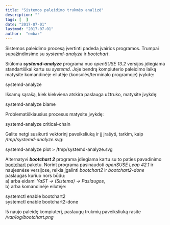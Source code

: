 ```yaml
---
title: "Sistemos paleidimo trukmės analizė"
description: ""
tags: [  ]
date: "2017-07-01"
lastmod: "2017-07-01"
author:  "embar"
---
```

Sistemos paleidimo procesą įvertinti padeda įvairios programos. Trumpai supažindinsime su _systemd-analyze_ ir _bootchart_.

Siūloma _**systemd-analyze**_ programa nuo _openSUSE 13.2_ versijos įdiegiama standartiškai kartu su _systemd_. Joje bendrą kompiuterio paleidimo laiką matysite komandinėje eilutėje (konsolės/terminalo programoje) įvykdę:

systemd-analyze

Išsamų sąrašą, kiek kiekviena atskira paslauga užtruko, matysite įvykdę:

systemd-analyze blame

Problematiškiausius procesus matysite įvykdę:

systemd-analyze critical-chain

Galite netgi susikurti vektorinį paveiksliuką ir jį įrašyti, tarkim, kaip _/tmp/systemd-analyze.svg_:

systemd-analyze plot > /tmp/systemd-analyze.svg

Alternatyvi **_bootchart 2_** programa įdiegiama kartu su to paties pavadinimo [bootchart](http://software.opensuse.org/package/bootchart) paketu. Norint programa pasinaudoti _openSUSE Leap 42.1_ ir naujesnėse versijose, reikia įgalinti _bootchart2_ ir _bootchart2-done_ paslaugas kuriuo nors būdu:  
a) arba eidami _YaST → (Sistema) → Paslaugos_,  
b) arba komandinėje eilutėje:

systemctl enable bootchart2  
systemctl enable bootchart2-done

Iš naujo paleidę kompiuterį, paslaugų trukmių paveiksliuką rasite _/var/log/bootchart.png_
